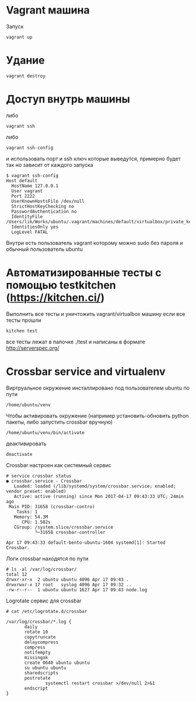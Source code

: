 # Vagrant машина

Запуск
```
vagrant up
```

# Удание
```
vagrant destroy
```

# Доступ внутрь машины
либо
```
vagrant ssh
```
либо
```
vagrant ssh-config
```
и использовать порт и ssh ключ которые выведутся, примерно будет так но зависит от каждого запуска
```
$ vagrant ssh-config
Host default
  HostName 127.0.0.1
  User vagrant
  Port 2222
  UserKnownHostsFile /dev/null
  StrictHostKeyChecking no
  PasswordAuthentication no
  IdentityFile /Users/lik/Works/ubuntu/.vagrant/machines/default/virtualbox/private_key
  IdentitiesOnly yes
  LogLevel FATAL
```

Внутри есть пользователь vagrant которому можно sudo без пароля и обычный пользователь ubuntu

# Автоматизированные тесты с помощью testkitchen (https://kitchen.ci/)
Выполнить все тесты и уничтожить vagrant/virtualbox машину если все тесты прошли
```
kitchen test
```

все тесты лежат в папочке ./test и написаны в формате http://serverspec.org/

# Crossbar service and virtualenv
Виртруальное окружение инсталлировано под пользователем ubuntu по пути
```bazaar
/home/ubuntu/venv
```

Чтобы активировать окружение (например установить-обновить python пакеты, либо запустить crossbar вручную)
```bazaar
/home/ubuntu/venv/bin/activate
```
деактивировать
```bazaar
deactivate
```

Crossbar настроен как системный сервис
```bazaar
# service crossbar status
● crossbar.service - Crossbar
   Loaded: loaded (/lib/systemd/system/crossbar.service; enabled; vendor preset: enabled)
   Active: active (running) since Mon 2017-04-17 09:43:33 UTC; 24min ago
 Main PID: 31658 (crossbar-contro)
    Tasks: 1
   Memory: 54.3M
      CPU: 1.502s
   CGroup: /system.slice/crossbar.service
           └─31658 crossbar-controller                                                                                      

Apr 17 09:43:33 default-bento-ubuntu-1604 systemd[1]: Started Crossbar.
```

Логи crossbar находятся по пути
```bazaar
# ls -al /var/log/crossbar/
total 12
drwxr-xr-x  2 ubuntu ubuntu 4096 Apr 17 09:43 .
drwxrwxr-x 17 root   syslog 4096 Apr 17 09:32 ..
-rw-r--r--  1 ubuntu ubuntu 1627 Apr 17 09:43 node.log
```

Logrotate сервис для crossbar
```bazaar
# cat /etc/logrotate.d/crossbar 

/var/log/crossbar/*.log {
       daily
       rotate 10
       copytruncate
       delaycompress
       compress
       notifempty
       missingok
       create 0640 ubuntu ubuntu
       su ubuntu ubuntu
       sharedscripts
       postrotate
               systemctl restart crossbar >/dev/null 2>&1
       endscript
}
```
